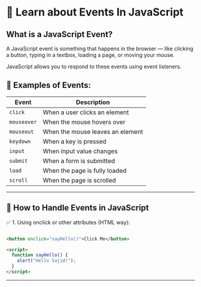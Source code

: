 # 🧠 Learn about Events In JavaScript

## What is a JavaScript Event?
A JavaScript event is something that happens in the browser — like clicking a button, typing in a textbox, loading a page, or moving your mouse.

JavaScript allows you to respond to these events using event listeners.

## 🎯 Examples of Events:

| Event       | Description                      |
| ----------- | -------------------------------- |
| `click`     | When a user clicks an element    |
| `mouseover` | When the mouse hovers over       |
| `mouseout`  | When the mouse leaves an element |
| `keydown`   | When a key is pressed            |
| `input`     | When input value changes         |
| `submit`    | When a form is submitted         |
| `load`      | When the page is fully loaded    |
| `scroll`    | When the page is scrolled        |

---

## 🔧 How to Handle Events in JavaScript

✅ 1. Using onclick or other attributes (HTML way):

```html 

<button onclick="sayHello()">Click Me</button>

<script>
  function sayHello() {
    alert("Hello Sajid!");
  }
</script>

```

---
